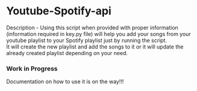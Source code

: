 # Youtube-Spotify-api

Description - Using this script when provided with proper information (information required in key.py file) will help you add your songs from your youtube playlist to your Spotify playlist just by running the script.</br>
It will create the new playlist and add the songs to it or it will update the already created playlist depending on your need.

<h3>Work in Progress</h3>

<p>Documentation on how to use it is on the way!!!</p>

